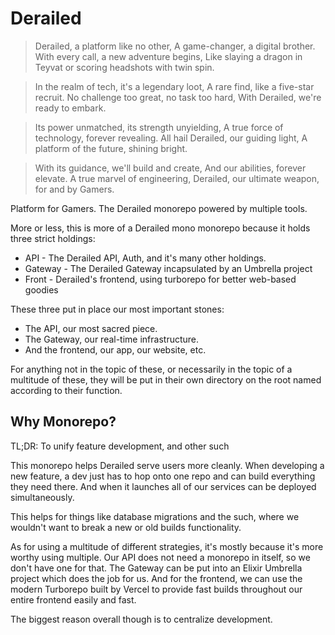 # Derailed

> Derailed, a platform like no other,
> A game-changer, a digital brother.
> With every call, a new adventure begins,
> Like slaying a dragon in Teyvat or scoring headshots with twin spin.

> In the realm of tech, it's a legendary loot,
> A rare find, like a five-star recruit.
> No challenge too great, no task too hard,
> With Derailed, we're ready to embark.

> Its power unmatched, its strength unyielding,
> A true force of technology, forever revealing.
> All hail Derailed, our guiding light,
> A platform of the future, shining bright.

> With its guidance, we'll build and create,
> And our abilities, forever elevate.
> A true marvel of engineering,
> Derailed, our ultimate weapon, for and by Gamers.

Platform for Gamers. The Derailed monorepo
powered by multiple tools.

More or less, this is more of a Derailed mono monorepo
because it holds three strict holdings:

- API - The Derailed API, Auth, and it's many other holdings.
- Gateway - The Derailed Gateway incapsulated by an Umbrella project
- Front - Derailed's frontend, using turborepo for better web-based goodies

These three put in place our most important stones:

- The API, our most sacred piece.
- The Gateway, our real-time infrastructure.
- And the frontend, our app, our website, etc.

For anything not in the topic of these, or
necessarily in the topic of a multitude of these,
they will be put in their own directory on the root named according to their function.

## Why Monorepo?

TL;DR: To unify feature development, and other such

This monorepo helps Derailed serve users more cleanly.
When developing a new feature, a dev just has to hop onto one repo and can build everything they need there.
And when it launches all of our services can be deployed simultaneously.

This helps for things like database migrations and the such, where we wouldn't want to break a new or old builds functionality.

As for using a multitude of different strategies, it's mostly because
it's more worthy using multiple.
Our API does not need a monorepo in itself, so we don't have one for that.
The Gateway can be put into an Elixir Umbrella project which does the job for us.
And for the frontend, we can use the modern Turborepo built by Vercel to provide fast builds throughout our entire frontend easily and fast.

The biggest reason overall though is to centralize development.
